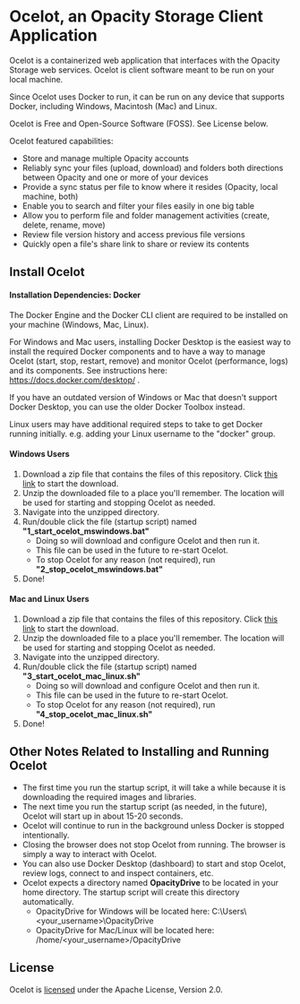 # Ocelot, an Opacity Storage Client Application
Ocelot is a containerized web application that interfaces with the Opacity Storage web services. Ocelot is client software meant to be run on your local machine.

Since Ocelot uses Docker to run, it can be run on any device that supports Docker, including Windows, Macintosh (Mac) and Linux.

Ocelot is Free and Open-Source Software (FOSS). See License below.

Ocelot featured capabilities:
* Store and manage multiple Opacity accounts
* Reliably sync your files (upload, download) and folders both directions between Opacity and one or more of your devices
* Provide a sync status per file to know where it resides (Opacity, local machine, both)
* Enable you to search and filter your files easily in one big table
* Allow you to perform file and folder management activities (create, delete, rename, move)
* Review file version history and access previous file versions
* Quickly open a file's share link to share or review its contents

## Install Ocelot

#### Installation Dependencies: Docker
The Docker Engine and the Docker CLI client are required to be installed on your machine (Windows, Mac, Linux).

For Windows and Mac users, installing Docker Desktop is the easiest way to install the required Docker components and to have a way to manage Ocelot (start, stop, restart, remove) and monitor Ocelot (performance, logs) and its components. See instructions here: https://docs.docker.com/desktop/ .

If you have an outdated version of Windows or Mac that doesn't support Docker Desktop, you can use the older Docker Toolbox instead.

Linux users may have additional required steps to take to get Docker running initially. e.g. adding your Linux username to the "docker" group.

#### Windows Users
1. Download a zip file that contains the files of this repository. Click [this link](https://github.com/act-opacity/ocelot/archive/master.zip) to start the download.
2. Unzip the downloaded file to a place you'll remember. The location will be used for starting and stopping Ocelot as needed.
3. Navigate into the unzipped directory.
4. Run/double click the file (startup script) named **"1_start_ocelot_mswindows.bat"**
   * Doing so will download and configure Ocelot and then run it.
   * This file can be used in the future to re-start Ocelot.
   * To stop Ocelot for any reason (not required), run **"2_stop_ocelot_mswindows.bat"**
5. Done!

#### Mac and Linux Users
1. Download a zip file that contains the files of this repository. Click [this link](https://github.com/act-opacity/ocelot/archive/master.zip) to start the download.
2. Unzip the downloaded file to a place you'll remember. The location will be used for starting and stopping Ocelot as needed.
3. Navigate into the unzipped directory.
4. Run/double click the file (startup script) named **"3_start_ocelot_mac_linux.sh"**
   * Doing so will download and configure Ocelot and then run it.
   * This file can be used in the future to re-start Ocelot.
   * To stop Ocelot for any reason (not required), run **"4_stop_ocelot_mac_linux.sh"**
5. Done!

## Other Notes Related to Installing and Running Ocelot
* The first time you run the startup script, it will take a while because it is downloading the required images and libraries.
* The next time you run the startup script (as needed, in the future), Ocelot will start up in about 15-20 seconds.
* Ocelot will continue to run in the background unless Docker is stopped intentionally.
* Closing the browser does not stop Ocelot from running. The browser is simply a way to interact with Ocelot.
* You can also use Docker Desktop (dashboard) to start and stop Ocelot, review logs, connect to and inspect containers, etc.
* Ocelot expects a directory named **OpacityDrive** to be located in your home directory. The startup script will create this directory automatically.
  * OpacityDrive for Windows will be located here: C:\Users\\<your_username>\\OpacityDrive
  * OpacityDrive for Mac/Linux will be located here: /home/<your_username>/OpacityDrive

## License
Ocelot is [licensed](https://github.com/act-opacity/ocelot/blob/main/LICENSE) under the Apache License, Version 2.0.